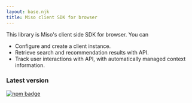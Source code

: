 ```yaml
---
layout: base.njk
title: Miso client SDK for browser
---
```


This library is Miso's client side SDK for browser. You can

* Configure and create a client instance.
* Retrieve search and recommendation results with API.
* Track user interactions with API, with automatically managed context information.

### Latest version
[![npm badge](https://img.shields.io/npm/v/@miso.ai/client-sdk)](https://www.npmjs.com/package/@miso.ai/client-sdk)
